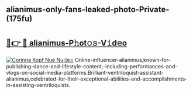 ## alianimus-only-fans​-leaked-photo​-Private-(175fu)


# <h2><a href="https://mediaupload.pro?title=alianimus&ref=git">🔗👉 🔴 alianimus-P𝚑ot𝚘𝚜-V𝚒d𝚎o</a></h2>

[![Corinna Kopf Nue Nu𝚍e𝚜](https://i.imgur.com/0qMVB7G.gif)](https://mediaupload.pro?title=alianimus&ref=git)
Online-influencer-alianimus,known-for-publishing-dance-and-lifestyle-content,-including-performances-and-vlogs-on-social-media-platforms.Brilliant-ventriloquist-assistant-alianimus,celebrated-for-their-exceptional-abilities-and-accomplishments-in-assisting-ventriloquists.  